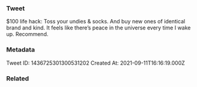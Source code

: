 ### Tweet
$100 life hack:
Toss your undies &amp; socks.
And buy new ones of identical brand and kind.
It feels like there’s peace in the universe every time I wake up.
Recommend.

### Metadata
Tweet ID: 1436725301300531202
Created At: 2021-09-11T16:16:19.000Z

### Related

